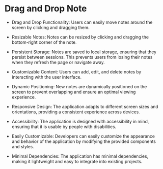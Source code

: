 # Drag and Drop Note

- Drag and Drop Functionality: Users can easily move notes around the screen by clicking and dragging them.

- Resizable Notes: Notes can be resized by clicking and dragging the bottom-right corner of the note.

- Persistent Storage: Notes are saved to local storage, ensuring that they persist between sessions. This prevents users from losing their notes when they refresh the page or navigate away.

- Customizable Content: Users can add, edit, and delete notes by interacting with the user interface.

- Dynamic Positioning: New notes are dynamically positioned on the screen to prevent overlapping and ensure an optimal viewing experience.

- Responsive Design: The application adapts to different screen sizes and orientations, providing a consistent experience across devices.

- Accessibility: The application is designed with accessibility in mind, ensuring that it is usable by people with disabilities.

- Easily Customizable: Developers can easily customize the appearance and behavior of the application by modifying the provided components and styles.

- Minimal Dependencies: The application has minimal dependencies, making it lightweight and easy to integrate into existing projects.

